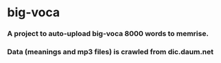 # big-voca

### A project to auto-upload big-voca 8000 words to memrise.
### Data (meanings and mp3 files) is crawled from dic.daum.net
